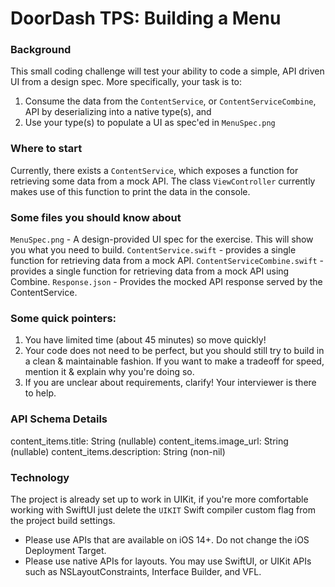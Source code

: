 # DoorDash TPS: Building a Menu

### Background
 
This small coding challenge will test your ability to code a simple, API driven UI from a design spec. More specifically, your task is to:

1. Consume the data from the `ContentService`, or `ContentServiceCombine`, API by deserializing into a native type(s), and
2. Use your type(s) to populate a UI as spec'ed in `MenuSpec.png`


### Where to start
Currently, there exists a `ContentService`, which exposes a function for retrieving some data from a mock API. The class `ViewController` currently makes use of this function to print the data in the console.


### Some files you should know about

`MenuSpec.png` - A design-provided UI spec for the exercise. This will show you what you need to build.
`ContentService.swift` - provides a single function for retrieving data from a mock API.
`ContentServiceCombine.swift` - provides a single function for retrieving data from a mock API using Combine. 
`Response.json` - Provides the mocked API response served by the ContentService.


### Some quick pointers:

1. You have limited time (about 45 minutes) so move quickly!
2. Your code does not need to be perfect, but you should still try to build in a clean & maintainable fashion. If you want to make a tradeoff for speed, mention it & explain why you're doing so.
3. If you are unclear about requirements, clarify! Your interviewer is there to help.


### API Schema Details

content_items.title: String (nullable)
content_items.image_url: String (nullable)
content_items.description: String (non-nil)

### Technology

The project is already set up to work in UIKit, if you're more comfortable working with SwiftUI just delete the `UIKIT` Swift compiler custom flag from the project build settings.

* Please use APIs that are available on iOS 14+. Do not change the iOS Deployment Target.
* Please use native APIs for layouts. You may use SwiftUI, or UIKit APIs such as NSLayoutConstraints, Interface Builder, and VFL.